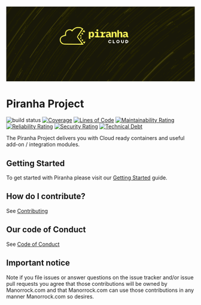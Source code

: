![#piranhacloud](piranha_cloud.svg)

# Piranha Project

![build status](https://github.com/piranhacloud/piranha/workflows/build/badge.svg)
[![Coverage](https://sonarcloud.io/api/project_badges/measure?project=piranhacloud_piranha&metric=coverage)](https://sonarcloud.io/dashboard?id=piranhacloud_piranha)
[![Lines of Code](https://sonarcloud.io/api/project_badges/measure?project=piranhacloud_piranha&metric=ncloc)](https://sonarcloud.io/summary/new_code?id=piranhacloud_piranha)
[![Maintainability Rating](https://sonarcloud.io/api/project_badges/measure?project=piranhacloud_piranha&metric=sqale_rating)](https://sonarcloud.io/dashboard?id=piranhacloud_piranha)
[![Reliability Rating](https://sonarcloud.io/api/project_badges/measure?project=piranhacloud_piranha&metric=reliability_rating)](https://sonarcloud.io/dashboard?id=piranhacloud_piranha)
[![Security Rating](https://sonarcloud.io/api/project_badges/measure?project=piranhacloud_piranha&metric=security_rating)](https://sonarcloud.io/dashboard?id=piranhacloud_piranha)
[![Technical Debt](https://sonarcloud.io/api/project_badges/measure?project=piranhacloud_piranha&metric=sqale_index)](https://sonarcloud.io/summary/new_code?id=piranhacloud_piranha)

The Piranha Project delivers you with Cloud ready containers and useful add-on / 
integration modules.

## Getting Started

To get started with Piranha please visit our 
[Getting Started](https://javadoc.io/doc/cloud.piranha/project/latest/resources/getting-started.html) guide.

## How do I contribute?

See [Contributing](CONTRIBUTING.md)

## Our code of Conduct

See [Code of Conduct](CODE_OF_CONDUCT.md)

## Important notice

Note if you file issues or answer questions on the issue tracker and/or issue 
pull requests you agree that those contributions will be owned by Manorrock.com
and that Manorrock.com can use those contributions in any manner Manorrock.com
so desires.
